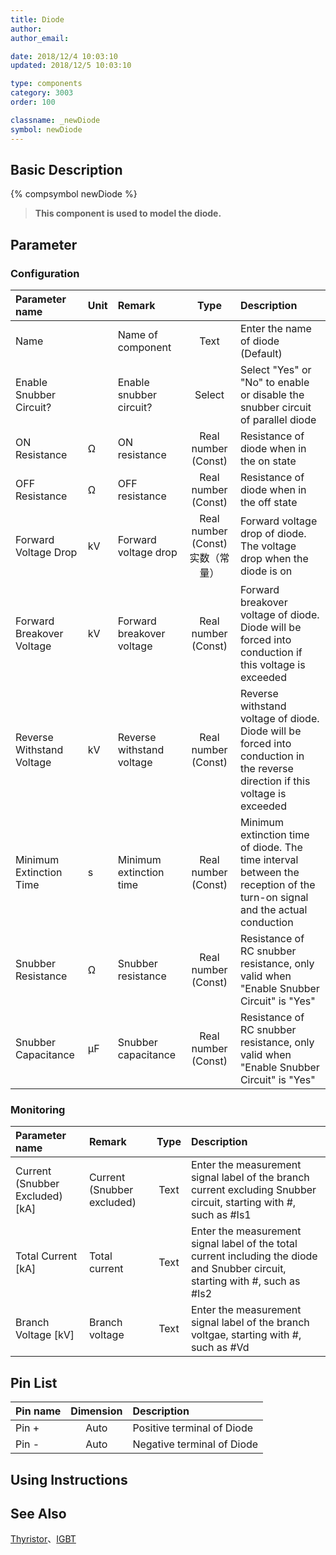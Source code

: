 ```yaml
---
title: Diode
author: 
author_email:

date: 2018/12/4 10:03:10
updated: 2018/12/5 10:03:10

type: components
category: 3003
order: 100

classname: _newDiode
symbol: newDiode
---
```

## Basic Description
{% compsymbol newDiode %}

> **This component is used to model the diode.**

## Parameter
### Configuration
| Parameter name | Unit | Remark | Type | Description |
| :--- | :--- | :--- | :--: | :--- |
| Name |  | Name of component | Text | Enter the name of diode (Default) |
| Enable Snubber Circuit? |  | Enable snubber circuit? | Select | Select "Yes" or "No" to enable or disable the snubber circuit of parallel diode |
| ON Resistance | Ω | ON resistance | Real number (Const)  | Resistance of diode when in the on state |
| OFF Resistance | Ω | OFF resistance | Real number (Const) | Resistance of diode when in the off state |
| Forward Voltage Drop | kV | Forward voltage drop | Real number (Const)实数（常量） | Forward voltage drop of diode. The voltage drop when the diode is on |
| Forward Breakover Voltage | kV | Forward breakover voltage | Real number (Const) | Forward breakover voltage of diode. Diode will be forced into conduction if this voltage is exceeded |
| Reverse Withstand Voltage | kV | Reverse withstand voltage | Real number (Const) | Reverse withstand voltage of diode. Diode will be forced into conduction in the reverse direction if this voltage is exceeded |
| Minimum Extinction Time | s | Minimum extinction time | Real number (Const) | Minimum extinction time of diode. The time interval between the reception of the turn-on signal and the actual conduction |
| Snubber Resistance | Ω | Snubber resistance | Real number (Const) | Resistance of RC snubber resistance, only valid when "Enable Snubber Circuit" is "Yes" |
| Snubber Capacitance | μF | Snubber capacitance | Real number (Const) | Resistance of RC snubber resistance, only valid when "Enable Snubber Circuit" is "Yes" |

### Monitoring
| Parameter name | Remark | Type | Description |
| :--- | :--- | :--: | :--- |
| Current (Snubber Excluded) \[kA\] | Current (Snubber excluded) | Text | Enter the measurement signal label of the branch current excluding Snubber circuit, starting with #, such as #Is1 |
| Total Current \[kA\] | Total current | Text | Enter the measurement signal label of the total current including the diode and Snubber circuit, starting with #, such as #Is2 |
| Branch Voltage \[kV\] | Branch voltage | Text | Enter the measurement signal label of the branch voltgae, starting with #, such as #Vd |


## Pin List

| Pin name | Dimension | Description |
| :--- | :--:  | :--- |
| Pin + | Auto | Positive terminal of Diode |
| Pin - | Auto | Negative terminal of Diode |

## Using Instructions



## See Also

[Thyristor](comp_newThyristor.html)、[IGBT](comp_newIGBT.html)
